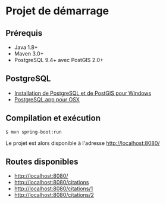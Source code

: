 # Projet de démarrage

## Prérequis

- Java 1.8+
- Maven 3.0+
- PostgreSQL 9.4+ avec PostGIS 2.0+

## PostgreSQL

- [Installation de PostgreSQL et de PostGIS pour Windows](http://www.bostongis.com/PrinterFriendly.aspx?content_name=postgis_tut01)
- [PostgreSQL.app pour OSX](http://postgresapp.com/)

## Compilation et exécution

    $ mvn spring-boot:run

Le projet est alors disponible à l'adresse [http://localhost:8080/](http://localhost:8080/)

## Routes disponibles

- [http://localhost:8080/](http://localhost:8080/)
- [http://localhost:8080/citations](http://localhost:8080/citations)
- [http://localhost:8080/citations/1](http://localhost:8080/citations/1)
- [http://localhost:8080/citations/2](http://localhost:8080/citations/2)
